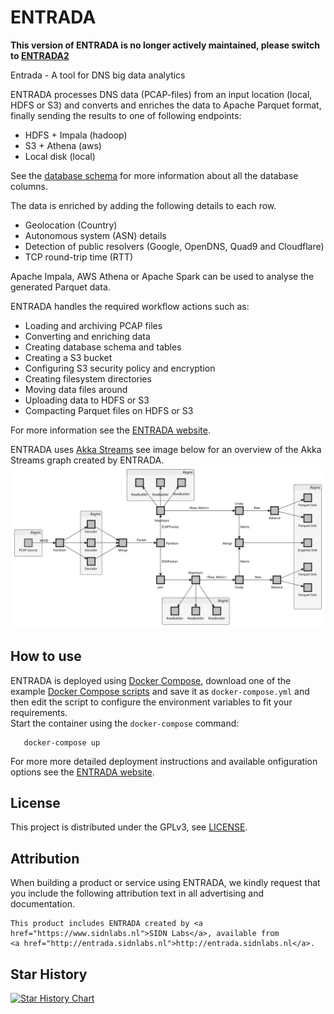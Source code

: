 # ENTRADA

**This version of ENTRADA is no longer actively maintained, please switch to [ENTRADA2](https://github.com/SIDN/entrada2)**

Entrada - A tool for DNS big data analytics  

ENTRADA processes DNS data (PCAP-files) from an input location (local, HDFS or S3) and converts and enriches the data to Apache Parquet format, finally sending the results to one of following endpoints: 
- HDFS + Impala (hadoop)
- S3 + Athena (aws)
- Local disk (local)

See the [database schema](https://entrada.sidnlabs.nl/datamodel/) for more information about all the database columns.  

The data is enriched by adding the following details to each row.   
- Geolocation (Country)
- Autonomous system (ASN) details
- Detection of public resolvers (Google, OpenDNS, Quad9 and Cloudflare)
- TCP round-trip time (RTT) 

Apache Impala, AWS Athena or Apache Spark can be used to analyse the generated Parquet data.  

ENTRADA handles the required workflow actions such as:  
- Loading and archiving PCAP files
- Converting and enriching data
- Creating database schema and tables
- Creating a S3 bucket
- Configuring S3 security policy and encryption
- Creating filesystem directories
- Moving data files around
- Uploading data to HDFS or S3
- Compacting Parquet files on HDFS or S3

For more information see the [ENTRADA website](https://entrada.sidnlabs.nl/).

ENTRADA uses [Akka Streams](https://doc.akka.io/docs/akka/current/stream/index.html) see image below for an overview of the Akka Streams graph created by ENTRADA. ![ENTRADA Akka Streams flow](https://raw.githubusercontent.com/SIDN/entrada/master/docs/streams-diagram.svg)

## How to use

ENTRADA is deployed using [Docker Compose](https://docs.docker.com/compose/), download one of the example [Docker Compose scripts](https://github.com/SIDN/entrada/tree/master/docker-compose) and save it as `docker-compose.yml` and then edit the script to configure the environment variables to fit your requirements.  
Start the container using the `docker-compose` command:  


```
   docker-compose up

```


For more more detailed deployment instructions and available onfiguration options see the [ENTRADA website](https://entrada.sidnlabs.nl/about/installation/).  

## License

This project is distributed under the GPLv3, see [LICENSE](LICENSE).

## Attribution

When building a product or service using ENTRADA, we kindly request that you include the following attribution text in all advertising and documentation.
```
This product includes ENTRADA created by <a href="https://www.sidnlabs.nl">SIDN Labs</a>, available from
<a href="http://entrada.sidnlabs.nl">http://entrada.sidnlabs.nl</a>.
```

## Star History

[![Star History Chart](https://api.star-history.com/svg?repos=SIDN/entrada&type=Date)](https://star-history.com/#SIDN/entrada&Date)

